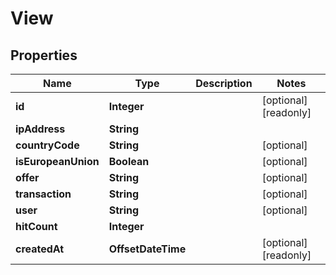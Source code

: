 

# View



## Properties

| Name | Type | Description | Notes |
|------------ | ------------- | ------------- | -------------|
|**id** | **Integer** |  |  [optional] [readonly] |
|**ipAddress** | **String** |  |  |
|**countryCode** | **String** |  |  [optional] |
|**isEuropeanUnion** | **Boolean** |  |  [optional] |
|**offer** | **String** |  |  [optional] |
|**transaction** | **String** |  |  [optional] |
|**user** | **String** |  |  [optional] |
|**hitCount** | **Integer** |  |  |
|**createdAt** | **OffsetDateTime** |  |  [optional] [readonly] |



